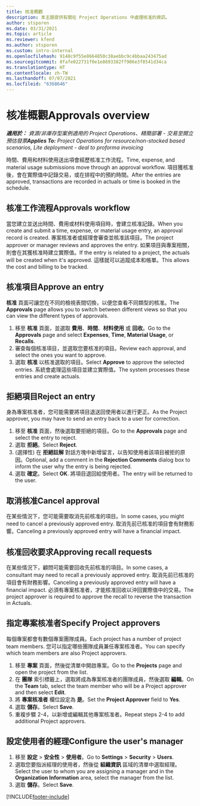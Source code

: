 ```yaml
---
title: 核准概觀
description: 本主題提供有關在 Project Operations 中處理核准的資訊。
author: stsporen
ms.date: 03/31/2021
ms.topic: article
ms.reviewer: kfend
ms.author: stsporen
ms.custom: intro-internal
ms.openlocfilehash: 9148c9f55e8664850c38aebbc9c4bbaa243475ad
ms.sourcegitcommit: 0fafe022731f0e1e8693382ff906e3f8541d34ca
ms.translationtype: HT
ms.contentlocale: zh-TW
ms.lasthandoff: 07/07/2021
ms.locfileid: "6368646"
---
```

# <a name="approvals-overview"></a><span data-ttu-id="b0db6-103">核准概觀</span><span class="sxs-lookup"><span data-stu-id="b0db6-103">Approvals overview</span></span>

<span data-ttu-id="b0db6-104">_**適用於：** 資源/非庫存型案例適用的 Project Operations、精簡部署 - 交易至開立預估發票_</span><span class="sxs-lookup"><span data-stu-id="b0db6-104">_**Applies To:** Project Operations for resource/non-stocked based scenarios, Lite deployment - deal to proforma invoicing_</span></span>

<span data-ttu-id="b0db6-105">時間、費用和材料使用送出項會經歷核准工作流程。</span><span class="sxs-lookup"><span data-stu-id="b0db6-105">Time, expense, and material usage submissions move through an approval workflow.</span></span> <span data-ttu-id="b0db6-106">項目獲核准後，會在實際值中記錄交易，或在排程中的預約時間。</span><span class="sxs-lookup"><span data-stu-id="b0db6-106">After the entries are approved, transactions are recorded in actuals or time is booked in the schedule.</span></span>

## <a name="approvals-workflow"></a><span data-ttu-id="b0db6-107">核准工作流程</span><span class="sxs-lookup"><span data-stu-id="b0db6-107">Approvals workflow</span></span>
<span data-ttu-id="b0db6-108">當您建立並送出時間、費用或材料使用項目時，會建立核准記錄。</span><span class="sxs-lookup"><span data-stu-id="b0db6-108">When you create and submit a time, expense, or material usage entry, an approval record is created.</span></span> <span data-ttu-id="b0db6-109">專案核准者或經理會審查並核准該項目。</span><span class="sxs-lookup"><span data-stu-id="b0db6-109">The project approver or manager reviews and approves the entry.</span></span> <span data-ttu-id="b0db6-110">如果項目與專案相關，則會在其獲核准時建立實際值。</span><span class="sxs-lookup"><span data-stu-id="b0db6-110">If the entry is related to a project, the actuals will be created when it's approved.</span></span> <span data-ttu-id="b0db6-111">這樣就可以追蹤成本和帳單。</span><span class="sxs-lookup"><span data-stu-id="b0db6-111">This allows the cost and billing to be tracked.</span></span>

## <a name="approve-an-entry"></a><span data-ttu-id="b0db6-112">核准項目</span><span class="sxs-lookup"><span data-stu-id="b0db6-112">Approve an entry</span></span>
<span data-ttu-id="b0db6-113">**核准** 頁面可讓您在不同的檢視表間切換，以便您查看不同類型的核准。</span><span class="sxs-lookup"><span data-stu-id="b0db6-113">The **Approvals** page allows you to switch between different views so that you can view the different types of approvals.</span></span>
  
1. <span data-ttu-id="b0db6-114">移至 **核准** 頁面，並選取 **費用**、**時間**、**材料使用** 或 **回收**。</span><span class="sxs-lookup"><span data-stu-id="b0db6-114">Go to the **Approvals** page and select **Expenses**, **Time**, **Material Usage**, or **Recalls**.</span></span>
2. <span data-ttu-id="b0db6-115">審查每個核准項目，並選取您要核准的項目。</span><span class="sxs-lookup"><span data-stu-id="b0db6-115">Review each approval, and select the ones you want to approve.</span></span>
3. <span data-ttu-id="b0db6-116">選取 **核准** 以核准選取的項目。</span><span class="sxs-lookup"><span data-stu-id="b0db6-116">Select **Approve** to approve the selected entries.</span></span>
<span data-ttu-id="b0db6-117">系統會處理這些項目並建立實際值。</span><span class="sxs-lookup"><span data-stu-id="b0db6-117">The system processes these entries and create actuals.</span></span>

## <a name="reject-an-entry"></a><span data-ttu-id="b0db6-118">拒絕項目</span><span class="sxs-lookup"><span data-stu-id="b0db6-118">Reject an entry</span></span>
<span data-ttu-id="b0db6-119">身為專案核准者，您可能需要將項目退送回使用者以進行更正。</span><span class="sxs-lookup"><span data-stu-id="b0db6-119">As the Project approver, you may have to send an entry back to a user for correction.</span></span>
  
1. <span data-ttu-id="b0db6-120">移至 **核准** 頁面，然後選取要拒絕的項目。</span><span class="sxs-lookup"><span data-stu-id="b0db6-120">Go to the **Approvals** page and select the entry to reject.</span></span> 
2. <span data-ttu-id="b0db6-121">選取 **拒絕**。</span><span class="sxs-lookup"><span data-stu-id="b0db6-121">Select **Reject**.</span></span>
3. <span data-ttu-id="b0db6-122">(選擇性) 在 **拒絕註解** 對話方塊中新增留言，以告知使用者該項目被拒的原因。</span><span class="sxs-lookup"><span data-stu-id="b0db6-122">Optional, add a comment in the **Rejection Comments** dialog box to inform the user why the entry is being rejected.</span></span>
4. <span data-ttu-id="b0db6-123">選取 **確定**。</span><span class="sxs-lookup"><span data-stu-id="b0db6-123">Select **OK**.</span></span> <span data-ttu-id="b0db6-124">將項目退回給使用者。</span><span class="sxs-lookup"><span data-stu-id="b0db6-124">The entry will be returned to the user.</span></span>
  
## <a name="cancel-approval"></a><span data-ttu-id="b0db6-125">取消核准</span><span class="sxs-lookup"><span data-stu-id="b0db6-125">Cancel approval</span></span>
<span data-ttu-id="b0db6-126">在某些情況下，您可能需要取消先前核准的項目。</span><span class="sxs-lookup"><span data-stu-id="b0db6-126">In some cases, you might need to cancel a previously approved entry.</span></span> <span data-ttu-id="b0db6-127">取消先前已核准的項目會有財務影響。</span><span class="sxs-lookup"><span data-stu-id="b0db6-127">Canceling a previously approved entry will have a financial impact.</span></span> 

## <a name="approving-recall-requests"></a><span data-ttu-id="b0db6-128">核准回收要求</span><span class="sxs-lookup"><span data-stu-id="b0db6-128">Approving recall requests</span></span>
<span data-ttu-id="b0db6-129">在某些情況下，顧問可能需要回收先前核准的項目。</span><span class="sxs-lookup"><span data-stu-id="b0db6-129">In some cases, a consultant may need to recall a previously approved entry.</span></span> <span data-ttu-id="b0db6-130">取消先前已核准的項目會有財務影響。</span><span class="sxs-lookup"><span data-stu-id="b0db6-130">Canceling a previously approved entry will have a financial impact.</span></span> <span data-ttu-id="b0db6-131">必須有專案核准者，才能核准回收以沖回實際值中的交易。</span><span class="sxs-lookup"><span data-stu-id="b0db6-131">The project approver is required to approve the recall to reverse the transaction in Actuals.</span></span>

## <a name="specify-project-approvers"></a><span data-ttu-id="b0db6-132">指定專案核准者</span><span class="sxs-lookup"><span data-stu-id="b0db6-132">Specify Project approvers</span></span>
<span data-ttu-id="b0db6-133">每個專案都會有數個專案團隊成員。</span><span class="sxs-lookup"><span data-stu-id="b0db6-133">Each project has a number of project team members.</span></span> <span data-ttu-id="b0db6-134">您可以指定哪些團隊成員兼任專案核准者。</span><span class="sxs-lookup"><span data-stu-id="b0db6-134">You can specify which team members are also Project approvers.</span></span>

1. <span data-ttu-id="b0db6-135">移至 **專案** 頁面，然後從清單中開啟專案。</span><span class="sxs-lookup"><span data-stu-id="b0db6-135">Go to the **Projects** page and open the project from the list.</span></span>
2. <span data-ttu-id="b0db6-136">在 **團隊** 索引標籤上，選取將成為專案核准者的團隊成員，然後選取 **編輯**。</span><span class="sxs-lookup"><span data-stu-id="b0db6-136">On the **Team** tab, select the team member who will be a Project approver and then select **Edit**.</span></span>
3. <span data-ttu-id="b0db6-137">將 **專案核准者** 欄位設定為 **是**。</span><span class="sxs-lookup"><span data-stu-id="b0db6-137">Set the **Project Approver** field to **Yes**.</span></span>
4. <span data-ttu-id="b0db6-138">選取 **儲存**。</span><span class="sxs-lookup"><span data-stu-id="b0db6-138">Select **Save**.</span></span>
5. <span data-ttu-id="b0db6-139">重複步驟 2-4，以新增或編輯其他專案核准者。</span><span class="sxs-lookup"><span data-stu-id="b0db6-139">Repeat steps 2-4 to add additional Project approvers.</span></span>

## <a name="configure-the-users-manager"></a><span data-ttu-id="b0db6-140">設定使用者的經理</span><span class="sxs-lookup"><span data-stu-id="b0db6-140">Configure the user's manager</span></span>

1. <span data-ttu-id="b0db6-141">移至 **設定** > **安全性** > **使用者**。</span><span class="sxs-lookup"><span data-stu-id="b0db6-141">Go to **Settings** > **Security** > **Users**.</span></span>
2. <span data-ttu-id="b0db6-142">選取您要指派經理的使用者，然後從 **組織資訊** 區域的清單中選取經理。</span><span class="sxs-lookup"><span data-stu-id="b0db6-142">Select the user to whom you are assigning a manager and in the **Organization Information** area, select the manager from the list.</span></span> 
3. <span data-ttu-id="b0db6-143">選取 **儲存**。</span><span class="sxs-lookup"><span data-stu-id="b0db6-143">Select **Save**.</span></span>




[!INCLUDE[footer-include](../includes/footer-banner.md)]
